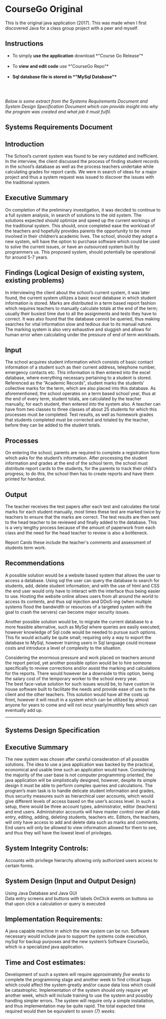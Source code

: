 # CourseGo Original

This is the original java application (2017). This was made when I first discovered Java for a class group project with a peer and myself.

<h2>Instructions</h2>
<ul>
<li>To simply <b>use the application</b> download *"Course Go Release"*</li><br>
<li>To <b>view and edit code</b> use *"CourseGo Repo"*</li><br>
<li><b>Sql database file is stored in *"MySql Database"*</li></b>
</ul>
<br><br>

*Below is some extract from the Systems Requirements Document and System Design Specification Document which can provide insight into why the program was created and what job it must fulfil.*

Systems Requirements Document 
---------------------------
Introduction
---------------------------

The School’s current system was found to be very outdated and inefficient. In the interview, the client discussed the process of finding student records in the school’s database as well as the process teachers undertake while calculating grades for report cards. We were in search of ideas for a major project and thus a system request was issued to discover the issues with the traditional system.
  
Executive Summary
---------------------------

On completion of the preliminary investigation, it was decided to continue to a full system analysis, in search of solutions to the old system. The solutions expected should optimize and speed up the current workings of the traditional system. This should, once completed ease the workload of the teachers and hopefully provides parents the opportunity to be more involved in their children’s academic lives.  The school, should they adopt a new system, will have the option to purchase software which could be used to solve the current issues, or have an outsourced system built by programmers us. This proposed system, should potentially be operational for around 5-7 years.

Findings (Logical Design of existing system, existing problems)
---------------------------

In interviewing the client about the school’s current system, it was later found, the current system utilizes a basic excel database in which student information is stored. Marks are distributed in a term based report fashion which requires teachers to manually calculate totals at the end of the term; usually their busiest time due to all the assignments and tests they have to correct. It was also found that the database cannot be queried, thus making searches for vital information slow and tedious due to its manual nature. The marking system is also very exhaustive and sluggish and allows for human error when calculating under the pressure of end of term workloads. 

Input 
---------------------------

The school acquires student information which consists of basic contact information of a student such as their current address, telephone number, emergency contacts etc. This information is then entered into the excel database, where everything necessary pertaining to a student is stored. Referenced as the “Academic Records”, student marks the students’ collective marks for the term, which are also placed into this database.
As aforementioned, the school operates on a term based school year, thus at the end of every term, student totals, are calculated by the teacher manually, for each student, then entered into the system also. A teacher can have from two classes to three classes of about 25 students for which this processes must be completed. Test results, as well as homework grades that students completed must be corrected and totaled by the teacher, before they can be added to the student totals. 

Processes
---------------------------
On entering the school, parents are required to complete a registration form which asks for the student’s information.
After processing the student information and grades at the end of the school term, the school must distribute report cards to the students, for the parents to track their child's progress; to do this, the school then has to create reports and have them printed for handout.

Output
---------------------------
The teacher receives the test papers after each test and calculates the total marks for each student manually, most times these test are marked twice by teachers to ensure that the marks are correct. The test results are then sent to the head teacher to be reviewed and finally added to the database. This is a very lengthy process because of the amount of paperwork from each class and the need for the head teacher to review is also a bottleneck.

Report Cards these include the teacher's comments and assessment of students term work.

Recommendations
---------------------------

A possible solution would be a website based system that allows the user to access a database. Using sql the user can query the database to search for students, add, delete student information; and with the use of html and CSS the end user would only have to interact with the interface thus being easier to use. Hosting the website online allows users from all around the world to access its contents, and thus sql injection and DDoS-ing (when multiple systems flood the bandwidth or resources of a targeted system with the goal to crash the servers) can become major security issues.

Another possible solution would be, to migrate the current database to a more feasible alternative, such as MySql where queries are easily executed; however knowledge of Sql code would be needed to pursue such options. This fix would actually be quite small; requiring only a way to export the database to MySql, however training users in Sql language could increase costs and introduce a level of complexity to the situation. 

Considering the enormous pressure and work placed on teachers around the report period, yet another possible option would be to hire someone specifically to review corrections and/or assist the marking and calculations for the reports. There would however be a downside to this option, being the salary cost of the temporary worker to the school every year.  
The best face-value solution for such issues would be, to have custom in house software built to facilitate the needs and provide ease of use to the client and the other teachers. This solution would have all the costs up front, however it will result in a system which can be utilized by almost anyone for years to come and will not incur yearly/monthly fees which can eventually add up.

<hr>

Systems Design Specification
---------------------------

Executive Summary 
---------------------------

The new system was chosen after careful consideration of all possible solutions.  The idea to use a java application was backed by the practical, economical and usable time such an application would have. Considering the majority of the user base is not computer programming oriented, the java application will be simplistically designed, however, despite its simple design it must be able to perform complex queries and calculations. The program’s main task is to handle delicate student information and grades, thus security measures such as hierarchical user accounts, which would give different levels of access based on the user’s access level. In such a setup, there would be three account types, administrator, editor (teachers) and end users. Administrator accounts will have master control over all data entry, editing, adding, deleting students, teachers etc. Editors, the teachers, will only have access to add and delete data such as marks and comments. End users will only be allowed to view information allowed for them to see, and thus they will have the lowest level of privileges. 

System Integrity Controls:
---------------------------
Accounts with privilege hierarchy allowing only authorized users access to certain forms.

System Design (Input and Output Design)
---------------------------
Using Java Database and Java GUI  
Data entry screens and buttons with labels 
OnClick events on buttons so that upon click a calculation or query is executed



Implementation Requirements:
---------------------------
A java capable machine in which the new system can be run. Software necessary would include java to support the systems code execution, mySql for backup purposes and the new system’s Software CourseGo, which is a specialized java application.



Time and Cost estimates: 
---------------------------

Development of such a system will require approximately *five weeks* to complete the programming stage and another week to find critical bugs which could affect the system greatly and/or cause data loss which could be catastrophic. Implementation of the system should only require yet another week, which will include training to use the system and possibly handling simpler errors. The system will require only a simple installation, and thus implementation may be quite rapid. The total expected time required would then be equivalent to *seven (7) weeks*.
